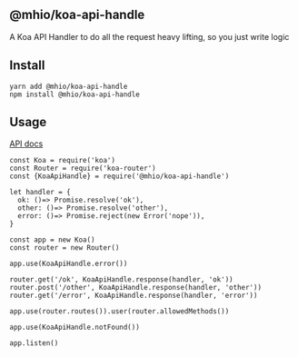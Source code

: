 @mhio/koa-api-handle
--------------------

A Koa API Handler to do all the request heavy lifting, so you just write logic


## Install

```
yarn add @mhio/koa-api-handle
npm install @mhio/koa-api-handle
```

## Usage

[API docs](doc/API.md)

```
const Koa = require('koa')
const Router = require('koa-router')
const {KoaApiHandle} = require('@mhio/koa-api-handle')

let handler = {
  ok: ()=> Promise.resolve('ok'),
  other: ()=> Promise.resolve('other'),
  error: ()=> Promise.reject(new Error('nope')),
}

const app = new Koa()
const router = new Router()

app.use(KoaApiHandle.error())

router.get('/ok', KoaApiHandle.response(handler, 'ok'))
router.post('/other', KoaApiHandle.response(handler, 'other'))
router.get('/error', KoaApiHandle.response(handler, 'error'))

app.use(router.routes()).user(router.allowedMethods())

app.use(KoaApiHandle.notFound())

app.listen()
```
